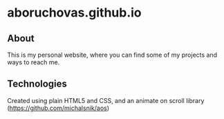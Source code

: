 # aboruchovas.github.io

## About
This is my personal website, where you can find some of my projects and ways to reach me. 

## Technologies
Created using plain HTML5 and CSS, and an animate on scroll library (https://github.com/michalsnik/aos)

